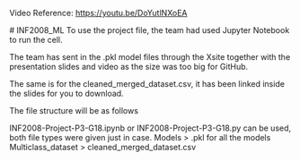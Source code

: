 Video Reference: https://youtu.be/DoYutlNXoEA

﻿# INF2008_ML
To use the project file, the team had used Jupyter Notebook to run the cell.

The team has sent in the .pkl model files through the Xsite together with the presentation slides and video as the size was too big for GitHub.

The same is for the cleaned_merged_dataset.csv, it has been linked inside the slides for you to download.

The file structure will be as follows

INF2008-Project-P3-G18.ipynb or INF2008-Project-P3-G18.py can be used, both file types were given just in case.
Models > .pkl for all the models
Multiclass_dataset > cleaned_merged_dataset.csv

